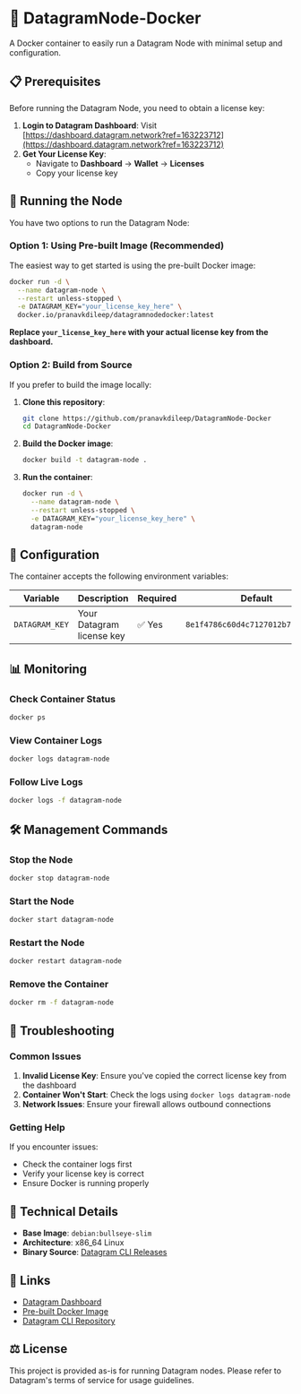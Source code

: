 # 🚀 DatagramNode-Docker

A Docker container to easily run a Datagram Node with minimal setup and configuration.

## 📋 Prerequisites

Before running the Datagram Node, you need to obtain a license key:

1. **Login to Datagram Dashboard**: Visit [https://dashboard.datagram.network?ref=163223712](https://dashboard.datagram.network?ref=163223712)
2. **Get Your License Key**: 
   - Navigate to **Dashboard** → **Wallet** → **Licenses**
   - Copy your license key

## 🐳 Running the Node

You have two options to run the Datagram Node:

### Option 1: Using Pre-built Image (Recommended)

The easiest way to get started is using the pre-built Docker image:

```bash
docker run -d \
  --name datagram-node \
  --restart unless-stopped \
  -e DATAGRAM_KEY="your_license_key_here" \
  docker.io/pranavkdileep/datagramnodedocker:latest
```

**Replace `your_license_key_here` with your actual license key from the dashboard.**

### Option 2: Build from Source

If you prefer to build the image locally:

1. **Clone this repository**:
   ```bash
   git clone https://github.com/pranavkdileep/DatagramNode-Docker
   cd DatagramNode-Docker
   ```

2. **Build the Docker image**:
   ```bash
   docker build -t datagram-node .
   ```

3. **Run the container**:
   ```bash
   docker run -d \
     --name datagram-node \
     --restart unless-stopped \
     -e DATAGRAM_KEY="your_license_key_here" \
     datagram-node
   ```

## 🔧 Configuration

The container accepts the following environment variables:

| Variable | Description | Required | Default |
|----------|-------------|----------|---------|
| `DATAGRAM_KEY` | Your Datagram license key | ✅ Yes | `8e1f4786c60d4c7127012b7c4342526` |

## 📊 Monitoring

### Check Container Status
```bash
docker ps
```

### View Container Logs
```bash
docker logs datagram-node
```

### Follow Live Logs
```bash
docker logs -f datagram-node
```

## 🛠️ Management Commands

### Stop the Node
```bash
docker stop datagram-node
```

### Start the Node
```bash
docker start datagram-node
```

### Restart the Node
```bash
docker restart datagram-node
```

### Remove the Container
```bash
docker rm -f datagram-node
```

## 🐛 Troubleshooting

### Common Issues

1. **Invalid License Key**: Ensure you've copied the correct license key from the dashboard
2. **Container Won't Start**: Check the logs using `docker logs datagram-node`
3. **Network Issues**: Ensure your firewall allows outbound connections

### Getting Help

If you encounter issues:
- Check the container logs first
- Verify your license key is correct
- Ensure Docker is running properly

## 📝 Technical Details

- **Base Image**: `debian:bullseye-slim`
- **Architecture**: x86_64 Linux
- **Binary Source**: [Datagram CLI Releases](https://github.com/Datagram-Group/datagram-cli-release/releases)

## 🔗 Links

- [Datagram Dashboard](https://dashboard.datagram.network?ref=163223712)
- [Pre-built Docker Image](https://hub.docker.com/r/pranavkdileep/datagramnodedocker)
- [Datagram CLI Repository](https://github.com/Datagram-Group/datagram-cli-release)

## ⚖️ License

This project is provided as-is for running Datagram nodes. Please refer to Datagram's terms of service for usage guidelines.